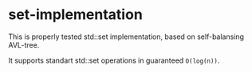 # set-implementation
This is properly tested std::set implementation, based on self-balansing AVL-tree. 

It supports standart std::set operations in guaranteed `O(log(n))`.
